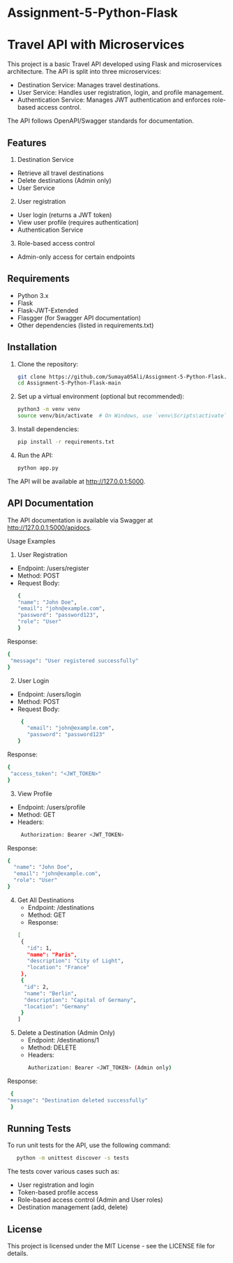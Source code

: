 # Assignment-5-Python-Flask

# Travel API with Microservices

This project is a basic Travel API developed using Flask and microservices architecture. The API is split into three microservices:

- Destination Service: Manages travel destinations.
- User Service: Handles user registration, login, and profile management.
- Authentication Service: Manages JWT authentication and enforces role-based access control.

The API follows OpenAPI/Swagger standards for documentation.

## Features

1. Destination Service

  - Retrieve all travel destinations
  - Delete destinations (Admin only)
  - User Service

2. User registration
  
  - User login (returns a JWT token)
  - View user profile (requires authentication)
  - Authentication Service

3. Role-based access control

 - Admin-only access for certain endpoints

## Requirements

- Python 3.x
- Flask
- Flask-JWT-Extended
- Flasgger (for Swagger API documentation)
- Other dependencies (listed in requirements.txt)   

## Installation
1. Clone the repository:
   ```bash
   git clone https://github.com/Sumaya05Ali/Assignment-5-Python-Flask.git
   cd Assignment-5-Python-Flask-main
   ```
2. Set up a virtual environment (optional but recommended):
   ```bash
   python3 -m venv venv
   source venv/bin/activate  # On Windows, use `venv\Scripts\activate`
   ```  
3. Install dependencies:
   ```bash
   pip install -r requirements.txt
   ```
4. Run the API:
   ```bash
   python app.py
   ```
The API will be available at http://127.0.0.1:5000.

## API Documentation
The API documentation is available via Swagger at http://127.0.0.1:5000/apidocs.

Usage Examples

1. User Registration
  - Endpoint: /users/register
  - Method: POST
  - Request Body:
    ```bash
    {
    "name": "John Doe",
    "email": "john@example.com",
    "password": "password123",
    "role": "User"
    }
    ```
Response:
 ```bash
 {
  "message": "User registered successfully"
 }
 ```
2. User Login
  - Endpoint: /users/login
  - Method: POST
  - Request Body:
    ```bash
     {
       "email": "john@example.com",
       "password": "password123"
    }
    ```
   
Response:
 ```bash
 {
  "access_token": "<JWT_TOKEN>"
}
```
3. View Profile
  - Endpoint: /users/profile
  - Method: GET
  - Headers:
    ```bash
     Authorization: Bearer <JWT_TOKEN>
    ```
 Response:
```bash
{
  "name": "John Doe",
  "email": "john@example.com",
  "role": "User"
}   
```
4. Get All Destinations
   - Endpoint: /destinations
   - Method: GET
   - Response:
   ```bash
   [
    {
      "id": 1,
      "name": "Paris",
      "description": "City of Light",
      "location": "France"
    },
    {
     "id": 2,
     "name": "Berlin",
     "description": "Capital of Germany",
     "location": "Germany"
    }
   ]

   ```
  5. Delete a Destination (Admin Only)
     - Endpoint: /destinations/1
     - Method: DELETE
     - Headers:
        ```bash
        Authorization: Bearer <JWT_TOKEN> (Admin only)
        ```
   Response:
   ```bash
    {   
  "message": "Destination deleted successfully"
    } 
   ```     
## Running Tests
To run unit tests for the API, use the following command:
  ```bash
     python -m unittest discover -s tests
  ```
The tests cover various cases such as:

- User registration and login
- Token-based profile access
- Role-based access control (Admin and User roles)
- Destination management (add, delete)

## License
This project is licensed under the MIT License - see the LICENSE file for details.
   



    
